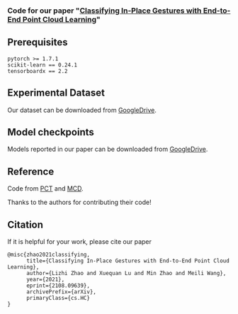 ### Code for our paper "[Classifying In-Place Gestures with End-to-End Point Cloud Learning](https://arxiv.org/abs/2108.09639)"

## Prerequisites

```
pytorch >= 1.7.1
scikit-learn == 0.24.1
tensorboardx == 2.2
```

## Experimental Dataset
Our dataset can be downloaded from [GoogleDrive](https://drive.google.com/drive/folders/1DmLEiakaXjjI0GILcHWifyEyJ3ysyWtu?usp=sharing).

## Model checkpoints
Models reported in our paper can be downloaded from [GoogleDrive](https://drive.google.com/drive/folders/1AkJTyt8ixpr6Oxt9iOk_9qBcMKw6izzf?usp=sharing).

## Reference
Code from [PCT](https://github.com/Strawberry-Eat-Mango/PCT_Pytorch) and [MCD](https://github.com/mil-tokyo/MCD_DA).

Thanks to the authors for contributing their code!



## Citation
If it is helpful for your work, please cite our paper
```
@misc{zhao2021classifying,
      title={Classifying In-Place Gestures with End-to-End Point Cloud Learning}, 
      author={Lizhi Zhao and Xuequan Lu and Min Zhao and Meili Wang},
      year={2021},
      eprint={2108.09639},
      archivePrefix={arXiv},
      primaryClass={cs.HC}
}
```
